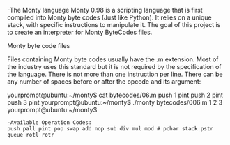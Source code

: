 -The Monty language
Monty 0.98 is a scripting language that is first compiled into Monty byte codes (Just like Python). It relies on a unique stack, with specific instructions to manipulate it. The goal of this project is to create an interpreter for Monty ByteCodes files.

Monty byte code files

Files containing Monty byte codes usually have the .m extension. Most of the industry uses this standard but it is not required by the specification of the language. There is not more than one instruction per line. There can be any number of spaces before or after the opcode and its argument:


yourprompt@ubuntu:~/monty$ cat bytecodes/06.m
push 1
pint
push 2
pint
push 3
pint
yourprompt@ubuntu:~/monty$ ./monty bytecodes/006.m
1
2
3
yourprompt@ubuntu:~/monty$
```
-Available Operation Codes:
push pall pint pop swap add nop sub div mul mod # pchar stack pstr queue rotl rotr 
